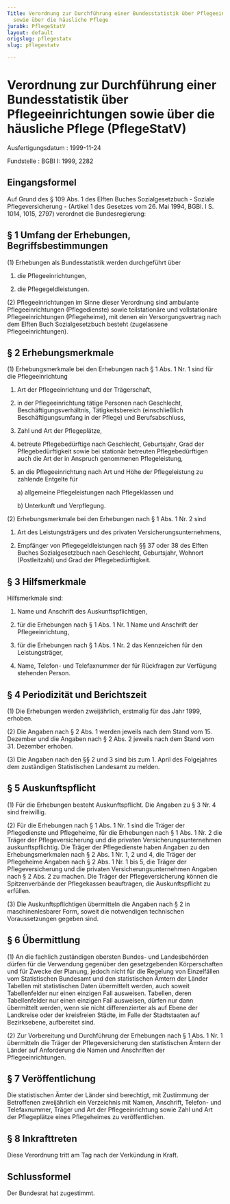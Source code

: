 ```yaml
---
Title: Verordnung zur Durchführung einer Bundesstatistik über Pflegeeinrichtungen
  sowie über die häusliche Pflege
jurabk: PflegeStatV
layout: default
origslug: pflegestatv
slug: pflegestatv

---
```


# Verordnung zur Durchführung einer Bundesstatistik über Pflegeeinrichtungen sowie über die häusliche Pflege (PflegeStatV)

Ausfertigungsdatum
:   1999-11-24

Fundstelle
:   BGBl I: 1999, 2282

## Eingangsformel

Auf Grund des § 109 Abs. 1 des Elften Buches Sozialgesetzbuch -
Soziale Pflegeversicherung - (Artikel 1 des Gesetzes vom 26. Mai 1994,
BGBl. I S. 1014, 1015, 2797) verordnet die Bundesregierung:

## § 1 Umfang der Erhebungen, Begriffsbestimmungen

(1) Erhebungen als Bundesstatistik werden durchgeführt über

1.  die Pflegeeinrichtungen,


2.  die Pflegegeldleistungen.




(2) Pflegeeinrichtungen im Sinne dieser Verordnung sind ambulante
Pflegeeinrichtungen (Pflegedienste) sowie teilstationäre und
vollstationäre Pflegeeinrichtungen (Pflegeheime), mit denen ein
Versorgungsvertrag nach dem Elften Buch Sozialgesetzbuch besteht
(zugelassene Pflegeeinrichtungen).

## § 2 Erhebungsmerkmale

(1) Erhebungsmerkmale bei den Erhebungen nach § 1 Abs. 1 Nr. 1 sind
für die Pflegeeinrichtung

1.  Art der Pflegeeinrichtung und der Trägerschaft,


2.  in der Pflegeeinrichtung tätige Personen nach Geschlecht,
    Beschäftigungsverhältnis, Tätigkeitsbereich (einschließlich
    Beschäftigungsumfang in der Pflege) und Berufsabschluss,


3.  Zahl und Art der Pflegeplätze,


4.  betreute Pflegebedürftige nach Geschlecht, Geburtsjahr, Grad der
    Pflegebedürftigkeit sowie bei stationär betreuten Pflegebedürftigen
    auch die Art der in Anspruch genommenen Pflegeleistung,


5.  an die Pflegeeinrichtung nach Art und Höhe der Pflegeleistung zu
    zahlende Entgelte für

    a)  allgemeine Pflegeleistungen nach Pflegeklassen und


    b)  Unterkunft und Verpflegung.







(2) Erhebungsmerkmale bei den Erhebungen nach § 1 Abs. 1 Nr. 2 sind

1.  Art des Leistungsträgers und des privaten Versicherungsunternehmens,


2.  Empfänger von Pflegegeldleistungen nach §§ 37 oder 38 des Elften
    Buches Sozialgesetzbuch nach Geschlecht, Geburtsjahr, Wohnort
    (Postleitzahl) und Grad der Pflegebedürftigkeit.

## § 3 Hilfsmerkmale

Hilfsmerkmale sind:

1.  Name und Anschrift des Auskunftspflichtigen,


2.  für die Erhebungen nach § 1 Abs. 1 Nr. 1 Name und Anschrift der
    Pflegeeinrichtung,


3.  für die Erhebungen nach § 1 Abs. 1 Nr. 2 das Kennzeichen für den
    Leistungsträger,


4.  Name, Telefon- und Telefaxnummer der für Rückfragen zur Verfügung
    stehenden Person.

## § 4 Periodizität und Berichtszeit

(1) Die Erhebungen werden zweijährlich, erstmalig für das Jahr 1999,
erhoben.

(2) Die Angaben nach § 2 Abs. 1 werden jeweils nach dem Stand vom 15.
Dezember und die Angaben nach § 2 Abs. 2 jeweils nach dem Stand vom
31\. Dezember erhoben.

(3) Die Angaben nach den §§ 2 und 3 sind bis zum 1. April des
Folgejahres dem zuständigen Statistischen Landesamt zu melden.

## § 5 Auskunftspflicht

(1) Für die Erhebungen besteht Auskunftspflicht. Die Angaben zu § 3
Nr. 4 sind freiwillig.

(2) Für die Erhebungen nach § 1 Abs. 1 Nr. 1 sind die Träger der
Pflegedienste und Pflegeheime, für die Erhebungen nach § 1 Abs. 1 Nr.
2 die Träger der Pflegeversicherung und die privaten
Versicherungsunternehmen auskunftspflichtig. Die Träger der
Pflegedienste haben Angaben zu den Erhebungsmerkmalen nach § 2 Abs. 1
Nr. 1, 2 und 4, die Träger der Pflegeheime Angaben nach § 2 Abs. 1 Nr.
1 bis 5, die Träger der Pflegeversicherung und die privaten
Versicherungsunternehmen Angaben nach § 2 Abs. 2 zu machen. Die Träger
der Pflegeversicherung können die Spitzenverbände der Pflegekassen
beauftragen, die Auskunftspflicht zu erfüllen.

(3) Die Auskunftspflichtigen übermitteln die Angaben nach § 2 in
maschinenlesbarer Form, soweit die notwendigen technischen
Voraussetzungen gegeben sind.

## § 6 Übermittlung

(1) An die fachlich zuständigen obersten Bundes- und Landesbehörden
dürfen für die Verwendung gegenüber den gesetzgebenden Körperschaften
und für Zwecke der Planung, jedoch nicht für die Regelung von
Einzelfällen vom Statistischen Bundesamt und den statistischen Ämtern
der Länder Tabellen mit statistischen Daten übermittelt werden, auch
soweit Tabellenfelder nur einen einzigen Fall ausweisen. Tabellen,
deren Tabellenfelder nur einen einzigen Fall ausweisen, dürfen nur
dann übermittelt werden, wenn sie nicht differenzierter als auf Ebene
der Landkreise oder der kreisfreien Städte, im Falle der Stadtstaaten
auf Bezirksebene, aufbereitet sind.

(2) Zur Vorbereitung und Durchführung der Erhebungen nach § 1 Abs. 1
Nr. 1 übermitteln die Träger der Pflegeversicherung den statistischen
Ämtern der Länder auf Anforderung die Namen und Anschriften der
Pflegeeinrichtungen.

## § 7 Veröffentlichung

Die statistischen Ämter der Länder sind berechtigt, mit Zustimmung der
Betroffenen zweijährlich ein Verzeichnis mit Namen, Anschrift,
Telefon- und Telefaxnummer, Träger und Art der Pflegeeinrichtung sowie
Zahl und Art der Pflegeplätze eines Pflegeheimes zu veröffentlichen.

## § 8 Inkrafttreten

Diese Verordnung tritt am Tag nach der Verkündung in Kraft.

## Schlussformel

Der Bundesrat hat zugestimmt.

